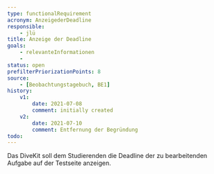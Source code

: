 ```yaml
---
type: functionalRequirement
acronym: AnzeigederDeadline
responsible: 
    - jlü
title: Anzeige der Deadline
goals: 
    - relevanteInformationen
    -
status: open
prefilterPriorizationPoints: 8
source:
    - [Beobachtungstagebuch, BE1]
history:
    v1:
        date: 2021-07-08
        comment: initially created
    v2:
        date: 2021-07-10
        comment: Entfernung der Begründung
todo: 
---
```


Das DiveKit soll dem Studierenden die Deadline der zu bearbeitenden Aufgabe auf der Testseite anzeigen.



